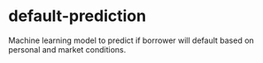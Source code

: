 # default-prediction
Machine learning model to predict if borrower will default based on personal and market conditions.

